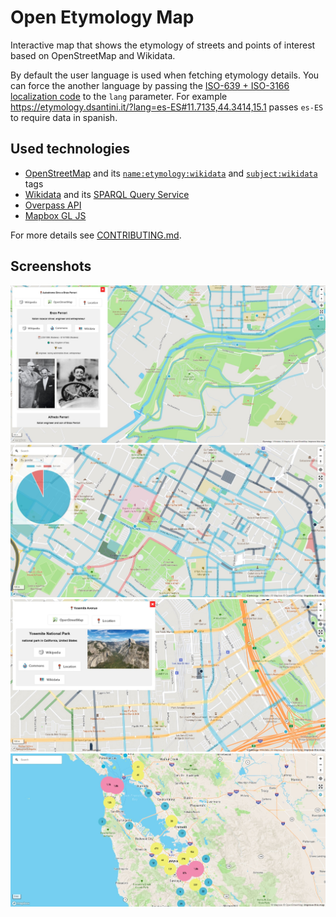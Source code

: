 # Open Etymology Map

Interactive map that shows the etymology of streets and points of interest based on OpenStreetMap and Wikidata.

By default the user language is used when fetching etymology details.
You can force the another language by passing the [ISO-639 + ISO-3166 localization code](http://www.lingoes.net/en/translator/langcode.htm) to the `lang` parameter.
For example https://etymology.dsantini.it/?lang=es-ES#11.7135,44.3414,15.1 passes `es-ES` to require data in spanish.

## Used technologies

- [OpenStreetMap](https://www.openstreetmap.org/about) and its [`name:etymology:wikidata`](https://wiki.openstreetmap.org/wiki/Key:name:etymology:wikidata) and [`subject:wikidata`](https://wiki.openstreetmap.org/wiki/Key:subject) tags
- [Wikidata](https://www.wikidata.org/wiki/Wikidata:Introduction) and its [SPARQL Query Service](https://www.wikidata.org/wiki/Wikidata:SPARQL_query_service)
- [Overpass API](https://wiki.openstreetmap.org/wiki/Overpass_API)
- [Mapbox GL JS](https://www.mapbox.com/mapbox-gljs)

For more details see [CONTRIBUTING.md](CONTRIBUTING.md).

## Screenshots

[![Detail view](screenshots/blue.jpeg)](https://etymology.dsantini.it/#11.71,44.3415,15)
[![Color grouping by gender](screenshots/by_gender.jpeg)](https://etymology.dsantini.it/?colorScheme=gender#11.7088,44.3538,15)
[![Color grouping by type](screenshots/by_type.jpeg)](https://etymology.dsantini.it/?colorScheme=type#-121.904,37.3287,15.1)
[![Cluster view](screenshots/clusters.jpeg)](https://etymology.dsantini.it/#-122.0721,37.5315,9)
